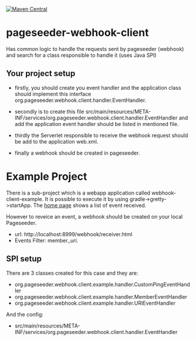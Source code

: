 [![Maven Central](https://img.shields.io/maven-central/v/org.pageseeder.webhook.client/webhook-client.svg?label=Maven%20Central)](https://search.maven.org/search?q=g:%22org.pageseeder.webhook.client%22%20AND%20a:%22webhook-client%22)

# pageseeder-webhook-client
Has common logic to handle the requests sent by pageseeder (webhook) and search for a class responsible to handle it (uses Java SPI)

## Your project setup

- firstly, you should create you event handler and the application class should implement this interface org.pageseeder.webhook.client.handler.EventHandler. 

- secondly is to create this file src/main/resources/META-INF/services/org.pageseeder.webhook.client.handler.EventHandler
and add the application event handler should be listed in mentioned file.

- thirdly the Serverlet responsible to receive the webhook request should be add to the application web.xml.

- finally a webhook should be created in pageseeder.

# Example Project

There is a sub-project which is a webapp application called webhook-client-example. It is possible to execute it by 
using gradle->gretty->startApp. The [home page](https://localhost:8444/webhook/home.html?berlioz-reload=true) shows a
list of event received.

However to reveice an event, a webhook should be created on your local Pageseeder.

- url: http://localhost:8999/webhook/receiver.html
- Events Filter: member.*,uri.*

## SPI setup

There are 3 classes created for this case and they are:

- org.pageseeder.webhook.client.example.handler.CustomPingEventHandler
- org.pageseeder.webhook.client.example.handler.MemberEventHandler
- org.pageseeder.webhook.client.example.handler.URIEventHandler

And the config:

- src/main/resources/META-INF/services/org.pageseeder.webhook.client.handler.EventHandler